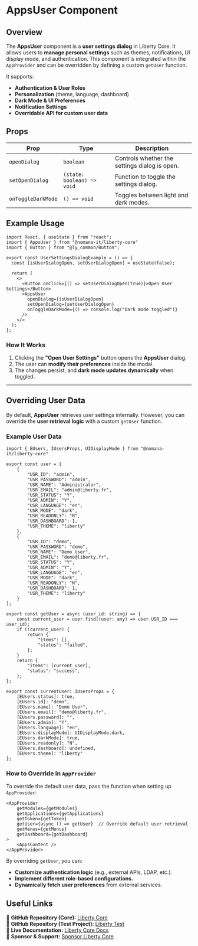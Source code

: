 # AppsUser Component

## Overview
The **AppsUser** component is a **user settings dialog** in Liberty Core. It allows users to **manage personal settings** such as themes, notifications, UI display mode, and authentication. 
This component is integrated within the `AppProvider` and can be overridden by defining a custom `getUser` function.

It supports:
- **Authentication & User Roles**
- **Personalization** (theme, language, dashboard)
- **Dark Mode & UI Preferences**
- **Notification Settings**
- **Overridable API for custom user data**

## Props
| Prop               | Type                         | Description |
|--------------------|----------------------------|-------------|
| `openDialog`    | `boolean`                 | Controls whether the settings dialog is open. |
| `setOpenDialog` | `(state: boolean) => void` | Function to toggle the settings dialog. |
| `onToggleDarkMode` | `() => void`           | Toggles between light and dark modes. |

## Example Usage
```tsx
import React, { useState } from "react";
import { AppsUser } from "@nomana-it/liberty-core"
import { Button } from "@ly_common/Button";

export const UserSettingsDialogExample = () => {
  const [isUserDialogOpen, setUserDialogOpen] = useState(false);

  return (
    <>
      <Button onClick={() => setUserDialogOpen(true)}>Open User Settings</Button>
      <AppsUser 
        openDialog={isUserDialogOpen} 
        setOpenDialog={setUserDialogOpen} 
        onToggleDarkMode={() => console.log("Dark mode toggled")} 
      />
    </>
  );
};
```

### **How It Works**
1. Clicking the **"Open User Settings"** button opens the **AppsUser** dialog.
2. The user can **modify their preferences** inside the modal.
3. The changes persist, and **dark mode updates dynamically** when toggled.

---

## **Overriding User Data**
By default, **AppsUser** retrieves user settings internally. However, you can override the **user retrieval logic** with a custom `getUser` function.

### **Example User Data**
```tsx
import { EUsers, IUsersProps, UIDisplayMode } from "@nomana-it/liberty-core"

export const user = [
    {
        "USR_ID": "admin",
        "USR_PASSWORD": "admin",
        "USR_NAME": "Administrator",
        "USR_EMAIL": "admin@liberty.fr",
        "USR_STATUS": "Y",
        "USR_ADMIN": "Y",
        "USR_LANGUAGE": "en",
        "USR_MODE": "dark",
        "USR_READONLY": "N",
        "USR_DASHBOARD": 1,
        "USR_THEME": "liberty"
    },
    {
        "USR_ID": "demo",
        "USR_PASSWORD": "demo",
        "USR_NAME": "Demo User",
        "USR_EMAIL": "demo@liberty.fr",
        "USR_STATUS": "Y",
        "USR_ADMIN": "Y",
        "USR_LANGUAGE": "en",
        "USR_MODE": "dark",
        "USR_READONLY": "N",
        "USR_DASHBOARD": 1,
        "USR_THEME": "liberty"
    }
];

export const getUser = async (user_id: string) => {
    const current_user = user.find((user: any) => user.USR_ID === user_id);
    if (!current_user) {
        return {
            "items": [],
            "status": "failed",
        };
    }
    return {
        "items": [current_user],
        "status": "success",
    };
};

export const currentUser: IUsersProps = {
    [EUsers.status]: true,
    [EUsers.id]: "demo",
    [EUsers.name]: "Demo User",
    [EUsers.email]: "demo@liberty.fr",
    [EUsers.password]: "",
    [EUsers.admin]: "Y",
    [EUsers.language]: "en",
    [EUsers.displayMode]: UIDisplayMode.dark,
    [EUsers.darkMode]: true,
    [EUsers.readonly]: "N",
    [EUsers.dashboard]: undefined,
    [EUsers.theme]: "liberty"
};
```

### **How to Override in `AppProvider`**
To override the default user data, pass the function when setting up `AppProvider`:

```tsx
<AppProvider
    getModules={getModules}
    getApplications={getApplications}
    getToken={getToken}
    getUser={async () => getUser}  // Override default user retrieval
    getMenus={getMenus}
    getDashboard={getDashboard}
>
    <AppsContent />
</AppProvider>
```

By overriding `getUser`, you can:
- **Customize authentication logic** (e.g., external APIs, LDAP, etc.).
- **Implement different role-based configurations.**
- **Dynamically fetch user preferences** from external services.

## Useful Links
🔗 **GitHub Repository (Core):** [Liberty Core](https://github.com/fblettner/liberty-core/)  
🔗 **GitHub Repository (Test Project):** [Liberty Test](https://github.com/fblettner/liberty-test/)  
📖 **Live Documentation:** [Liberty Core Docs](https://docs.nomana-it.fr/liberty-core/)  
💖 **Sponsor & Support:** [Sponsor Liberty Core](https://github.com/sponsors/fblettner) 
